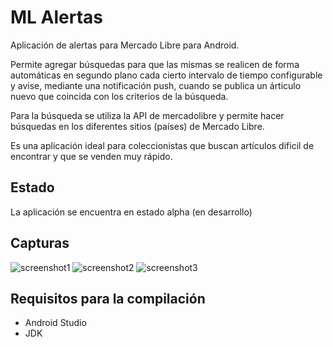 # ML Alertas

Aplicación de alertas para Mercado Libre para Android.

Permite agregar búsquedas para que las mismas se realicen de forma automáticas en segundo plano cada cierto intervalo de tiempo configurable y avise, mediante una notificación push, cuando se publica un árticulo nuevo que coincida con los criterios de la búsqueda.

Para la búsqueda se utiliza la API de mercadolibre y permite hacer búsquedas en los diferentes sitios (países) de Mercado Libre.

Es una aplicación ideal para coleccionistas que buscan artículos dificil de encontrar y que se venden muy rápido.

## Estado

La aplicación se encuentra en estado alpha (en desarrollo)

## Capturas

![screenshot1](https://user-images.githubusercontent.com/75378876/185560633-e2228a0f-88b3-4056-9b94-0f2d034ffa6c.png) 
![screenshot2](https://user-images.githubusercontent.com/75378876/185560636-e231139b-a39f-412f-88c1-c376c25bb82d.png) 
![screenshot3](https://user-images.githubusercontent.com/75378876/185560640-3287850e-2adb-43b9-9013-685f26f9a9f4.png)

## Requisitos para la compilación
- Android Studio
- JDK
